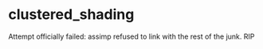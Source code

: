 # clustered_shading

Attempt officially failed: assimp refused to link with the rest of the junk. RIP
